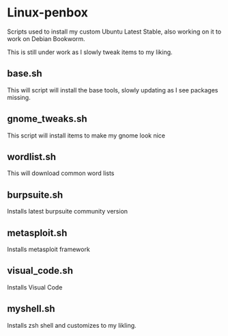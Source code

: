 # Linux-penbox

Scripts used to install my custom Ubuntu Latest Stable, also working on it to work on Debian Bookworm.

This is still under work as I slowly tweak items to my liking.


## base.sh
This will script will install the base tools, slowly updating as I see packages missing.

## gnome_tweaks.sh
This script will install items to make my gnome look nice

## wordlist.sh
This will download common word lists

## burpsuite.sh
Installs latest burpsuite community version

## metasploit.sh
Installs metasploit framework

## visual_code.sh
Installs Visual Code

## myshell.sh
Installs zsh shell and customizes to my likling.
